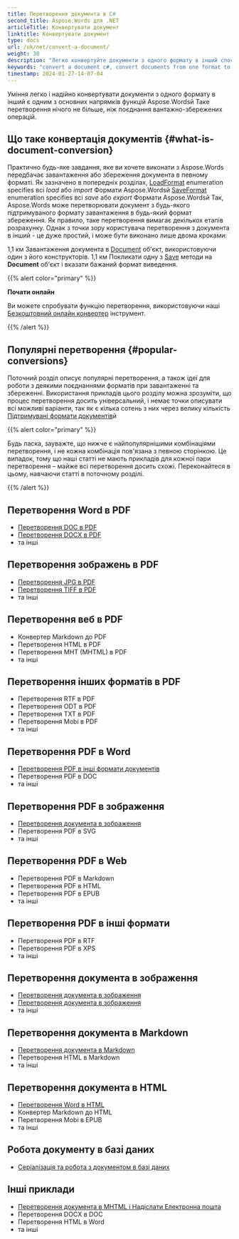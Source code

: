 ```yaml
---
title: Перетворення документа в C#
second_title: Aspose.Words для .NET
articleTitle: Конвертувати документ
linktitle: Конвертувати документ
type: docs
url: /uk/net/convert-a-document/
weight: 30
description: "Легко конвертуйте документи з одного формату в інший спосіб C#й Ви можете працювати з усіма найбільш популярними форматами, такими як Microsoft Word Формати, такі як DOCX або DOC, формати OpenDocument, такі як ODT або OTT, веб-формати, такі як HTML або XHTML, текстові формати, такі як MarkDown або TXT, та інші."
keywords: "convert a document c#, convert documents from one format to another c#, convert to markdown c#, convert pdf to docx C#, convert docx to pdf C#, convert doc to pdf C#, convert a document Aspose for .NET"
timestamp: 2024-01-27-14-07-04
---
```


Уміння легко і надійно конвертувати документи з одного формату в інший є одним з основних напрямків функцій Aspose.Wordsй Таке перетворення нічого не більше, ніж поєднання вантажно-збережених операцій.

## Що таке конвертація документів {#what-is-document-conversion}

Практично будь-яке завдання, яке ви хочете виконати з Aspose.Words передбачає завантаження або збереження документа в певному форматі. Як зазначено в попередніх розділах, [LoadFormat](https://reference.aspose.com/words/net/aspose.words/loadformat/) enumeration specifies всі *load* або *import* Формати Aspose.Wordsй [SaveFormat](https://reference.aspose.com/words/net/aspose.words/saveformat/) enumeration specifies всі *save* або *export* Формати Aspose.Wordsй Так, Aspose.Words може перетворювати документ з будь-якого підтримуваного формату завантаження в будь-який формат збереження. Як правило, таке перетворення вимагає декількох етапів розрахунку. Однак з точки зору користувача перетворення з документа в інший - це дуже простий, і може бути виконано лише двома кроками:

1,1 км Завантаження документа в [Document](https://reference.aspose.com/words/net/aspose.words/document/) об'єкт, використовуючи один з його конструкторів.
1,1 км Покликати одну з [Save](https://reference.aspose.com/words/net/aspose.words/document/save/#save/) методи на **Document** об'єкт і вказати бажаний формат виведення.

{{% alert color="primary" %}}

**Почати онлайн**

Ви можете спробувати функцію перетворення, використовуючи наші [Безкоштовний онлайн конвертер](https://products.aspose.app/words/conversion) інструмент.

{{% /alert %}}

## Популярні перетворення {#popular-conversions}

Поточний розділ описує популярні перетворення, а також ідеї для роботи з деякими поєднаннями форматів при завантаженні та збереженні. Використання прикладів цього розділу можна зрозуміти, що процес перетворення досить універсальний, і немає точки описувати всі можливі варіанти, так як є кілька сотень з них через велику кількість [Підтримувані формати документів](/words/uk/net/supported-document-formats/)й

{{% alert color="primary" %}}

Будь ласка, зауважте, що нижче є найпопулярнішими комбінаціями перетворення, і не кожна комбінація пов'язана з певною сторінкою. Це випадок, тому що наші статті не мають прикладів для кожної пари перетворення – майже всі перетворення досить схожі. Переконайтеся в цьому, навчаючи статті в поточному розділі.

{{% /alert %}}

<div class="row">
	<div class="col-md-4">
		<h2>Перетворення Word в PDF</h2>
			<ul>
				<li><a href="/words/net/convert-a-document-to-pdf/#converting-doc-or-docx-to-pdf">Перетворення DOC в PDF</a></li>
				<li><a href="/words/net/convert-a-document-to-pdf/#converting-doc-or-docx-to-pdf">Перетворення DOCX в PDF</a></li>
				<li>та інші</li>
			</ul>
		<h2>Перетворення зображень в PDF</h2>
			<ul>
				<li><a href="/words/net/convert-a-document-to-pdf/#convert-an-image-to-pdf">Перетворення JPG в PDF</a></li>
				<li><a href="/words/net/convert-a-document-to-pdf/#convert-an-image-to-pdf">Перетворення TIFF в PDF</a></li>
				<li>та інші</li>
			</ul>
    <h2>Перетворення веб в PDF</h2>
			<ul>
				<li>Конвертер Markdown до PDF</li>
				<li>Перетворення HTML в PDF</li>
				<li>Перетворення MHT (MHTML) в PDF</li>
				<li>та інші</li>
			</ul>
		<h2>Перетворення інших форматів в PDF</h2>
			<ul>
				<li>Перетворення RTF в PDF</li>
				<li>Перетворення ODT в PDF</li>
				<li>Перетворення TXT в PDF</li>
				<li>Перетворення Mobi в PDF</li>
				<li>та інші</li>
			</ul>
	</div>
	<div class="col-md-4">
		<h2>Перетворення PDF в Word</h2>
			<ul>
				<li><a href="/words/uk/net/convert-pdf-to-other-document-formats/">Перетворення PDF в інші формати документів</a></li>
        <li>Перетворення PDF в DOC</li>
				<li>та інші</li>
			</ul>
		<h2>Перетворення PDF в зображення</h2>
			<ul>
				<li><a href="/words/uk/net/convert-a-document-to-an-image/">Перетворення документа в зображення</a></li>
        <li>Перетворення PDF в SVG</li>
				<li>та інші</li>
			</ul>
		<h2>Перетворення PDF в Web</h2>
			<ul>
        <li>Перетворення PDF в Markdown</li>
				<li>Перетворення PDF в HTML</li>
				<li>Перетворення PDF в EPUB</li>
				<li>та інші</li>
			</ul>
		<h2>Перетворення PDF в інші формати</h2>
			<ul>
				<li>Перетворення PDF в RTF</li>
				<li>Перетворення PDF в XPS</li>
				<li>та інші</li>
			</ul>
	</div>
	<div class="col-md-4">
		<h2>Перетворення документа в зображення</h2>
			<ul>
				<li><a href="/words/uk/net/convert-a-document-to-an-image/">Перетворення документа в зображення</a></li>
				<li><a href="/words/uk/net/convert-a-document-to-an-image/">Перетворення документа в зображення</a></li>
				<li>та інші</li>
			</ul>
		<h2>Перетворення документа в Markdown</h2>
			<ul>
				<li><a href="/words/uk/net/convert-a-document-to-markdown/">Перетворення документа в Markdown</a></li>
				<li>Перетворення HTML в Markdown</li>
				<li>та інші</li>
			</ul>
		<h2>Перетворення документа в HTML</h2>
			<ul>
				<li><a href="/words/net/convert-a-document-to-html-mhtml-or-epub/#convert-a-document">Перетворення Word в HTML</a></li>
				<li>Конвертер Markdown до HTML</li>
				<li>Перетворення Mobi в EPUB</li>
				<li>та інші</li>
			</ul>
		<h2>Робота документу в базі даних</h2>
			<ul>
				<li><a href="/words/uk/net/serialize-and-work-with-a-document-in-a-database/">Серіалізація та робота з документом в базі даних</a></li>
			</ul>
		<h2>Інші приклади</h2>
			<ul>
				<li><a href="/words/uk/net/convert-a-document-to-mhtml-and-send-it-by-email/">Перетворення документа в MHTML і Надіслати Електронна пошта</a></li>
				<li>Перетворення DOCX в DOC</li>
				<li>Перетворення HTML в Word</li>
				<li>та інші</li>
			</ul>
	</div>
</div>
